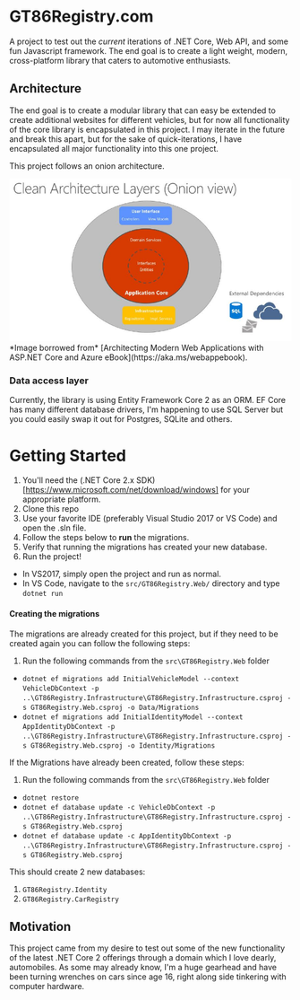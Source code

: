 # GT86Registry.com
A project to test out the *current* iterations of .NET Core, Web API, and some fun Javascript framework. The end goal is to create a light weight, modern, cross-platform library that caters to automotive enthusiasts. 

## Architecture
The end goal is to create a modular library that can easy be extended to create additional websites for different vehicles, but for now all functionality of the core library is encapsulated in this project. I may iterate in the future and break this apart, but for the sake of quick-iterations, I have encapsulated all major functionality into this one project. 

This project follows an onion architecture. 

<img src="img/onion.JPG">
*Image borrowed from* [Architecting Modern Web Applications with ASP.NET Core and Azure eBook](https://aka.ms/webappebook).

### Data access layer
Currently, the library is using Entity Framework Core 2 as an ORM. EF Core has many different database drivers, I'm happening to use SQL Server but you could easily swap it out for Postgres, SQLite and others. 

# Getting Started
1. You'll need the (.NET Core 2.x SDK)[https://www.microsoft.com/net/download/windows] for your appropriate platform.
2. Clone this repo 
3. Use your favorite IDE (preferably Visual Studio 2017 or VS Code) and open the .sln file.
4. Follow the steps below to **run** the migrations. 
5. Verify that running the migrations has created your new database.
6. Run the project! 

* In VS2017, simply open the project and run as normal. 
* In VS Code, navigate to the `src/GT86Registry.Web/` directory and type `dotnet run`

#### Creating the migrations
The migrations are already created for this project, but if they need to be created again you can follow the following steps:
1. Run the following commands from the `src\GT86Registry.Web` folder
* `dotnet ef migrations add InitialVehicleModel --context VehicleDbContext -p ..\GT86Registry.Infrastructure\GT86Registry.Infrastructure.csproj -s GT86Registry.Web.csproj -o Data/Migrations`
* `dotnet ef migrations add InitialIdentityModel --context AppIdentityDbContext -p ..\GT86Registry.Infrastructure\GT86Registry.Infrastructure.csproj -s GT86Registry.Web.csproj -o Identity/Migrations`

If the Migrations have already been created, follow these steps:
1. Run the following commands from the `src\GT86Registry.Web` folder
* `dotnet restore`
* `dotnet ef database update -c VehicleDbContext -p ..\GT86Registry.Infrastructure\GT86Registry.Infrastructure.csproj -s GT86Registry.Web.csproj`
* `dotnet ef database update -c AppIdentityDbContext -p ..\GT86Registry.Infrastructure\GT86Registry.Infrastructure.csproj -s GT86Registry.Web.csproj`

This should create 2 new databases:
1. `GT86Registry.Identity`
2. `GT86Registry.CarRegistry`

## Motivation
This project came from my desire to test out some of the new functionality of the latest .NET Core 2 offerings through a domain which I love dearly, automobiles. As some may already know, I'm a huge gearhead and have been turning wrenches on cars since age 16, right along side tinkering with computer hardware. 
